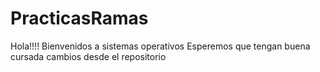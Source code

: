 # PracticasRamas
Hola!!!!
Bienvenidos a sistemas operativos
Esperemos que tengan buena cursada
cambios desde el repositorio
